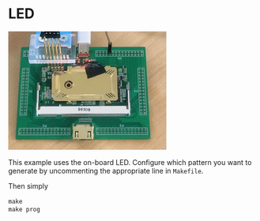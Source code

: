 # LED

![til](morse.gif)

This example uses the on-board LED. Configure which pattern you want to generate by uncommenting the appropriate line in `Makefile`.

Then simply
```
make
make prog
```
